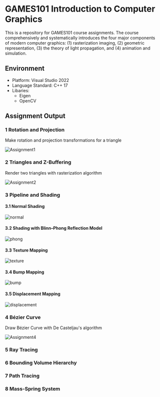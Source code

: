 # GAMES101 Introduction to Computer Graphics
This is a repository for GAMES101 course assignments. The course comprehensively and systematically introduces the four major components of modern computer graphics: (1) rasterization imaging, (2) geometric representation, (3) the theory of light propagation, and (4) animation and simulation.

## Environment
* Platform: Visual Studio 2022
* Language Standard: C++ 17
* Libaries:
  * Eigen
  * OpenCV

## Assignment Output

### 1 Rotation and Projection
Make rotation and projection transformations for a triangle

![Assignment1](https://github.com/lanwenzhang/GAMES101-Introduction-to-Computer-Graphics/assets/86000552/97174f80-3f74-48a6-b6e5-65d5f14f91b3)

### 2 Triangles and Z-Buffering
Render two triangles with rasterization algorithm

![Assignment2](https://github.com/lanwenzhang/GAMES101-Introduction-to-Computer-Graphics/assets/86000552/2cc65d94-0516-41b3-9286-8d4628bad13a)

### 3 Pipeline and Shading
#### 3.1 Normal Shading

![normal](https://github.com/lanwenzhang/GAMES101-Introduction-to-Computer-Graphics/assets/86000552/db3fa395-7b12-4dd1-bc62-fe5456dfd67a)

#### 3.2 Shading with Blinn–Phong Reflection Model

![phong](https://github.com/lanwenzhang/GAMES101-Introduction-to-Computer-Graphics/assets/86000552/eb71224f-b140-4958-aba9-4b44d642b970)

#### 3.3 Texture Mapping

![texture](https://github.com/lanwenzhang/GAMES101-Introduction-to-Computer-Graphics/assets/86000552/5b77f4be-510c-4852-ae5d-38931f5be3d1)

#### 3.4 Bump Mapping

![bump](https://github.com/lanwenzhang/GAMES101-Introduction-to-Computer-Graphics/assets/86000552/182d84be-efc6-473c-90dd-408f0ca924b9)

#### 3.5 Displacement Mapping

![displacement](https://github.com/lanwenzhang/GAMES101-Introduction-to-Computer-Graphics/assets/86000552/161880de-5b78-4a1d-9c69-ef3646e2fcea)


### 4 Bézier Curve

Draw Bézier Curve with De Casteljau's algorithm

![Assignment4](https://github.com/lanwenzhang/GAMES101-Introduction-to-Computer-Graphics/assets/86000552/03c7c715-b697-4c9c-bf6d-88b04438343c)

### 5 Ray Tracing


### 6 Bounding Volume Hierarchy


### 7 Path Tracing


### 8 Mass-Spring System
